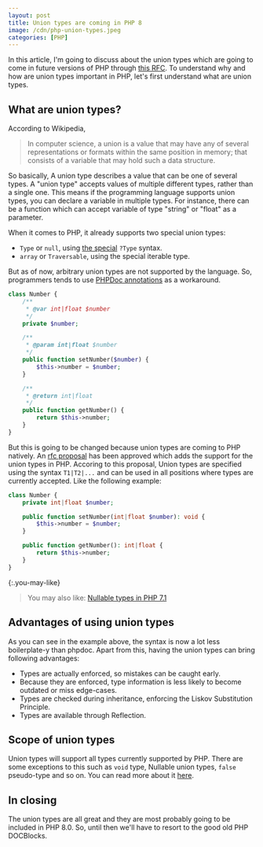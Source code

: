```yaml
---
layout: post
title: Union types are coming in PHP 8
image: /cdn/php-union-types.jpeg
categories: [PHP]
---
```


In this article, I'm going to discuss about the union types which are going to come in future versions of PHP through [this RFC](https://github.com/php/php-rfcs/pull/1). To understand why and how are union types important in PHP, let's first understand what are union types.

## What are union types?

According to Wikipedia,

> In computer science, a union is a value that may have any of several representations or formats within the same position in memory; that consists of a variable that may hold such a data structure.

So basically, A union type describes a value that can be one of several types. A "union type" accepts values of multiple different types, rather than a single one. This means if the programming language supports union types, you can declare a variable in multiple types. For instance, there can be a function which can accept variable of type "string" or "float" as a parameter.

When it comes to PHP, it already supports two special union types:

- `Type` or `null`, using [the special](/nullable-types-php71/) `?Type` syntax.
- `array` or `Traversable`, using the special iterable type.

But as of now, arbitrary union types are not supported by the language. So, programmers tends to use [PHPDoc annotations](https://en.wikipedia.org/wiki/PHPDoc) as a workaround.

```php
class Number {
    /**
     * @var int|float $number
     */
    private $number;

    /**
     * @param int|float $number
     */
    public function setNumber($number) {
        $this->number = $number;
    }

    /**
     * @return int|float
     */
    public function getNumber() {
        return $this->number;
    }
}
```

But this is going to be changed because union types are coming to PHP natively. An [rfc proposal](https://github.com/php/php-rfcs/pull/1) has been approved which adds the support for the union types in PHP. Accoring to this proposal, Union types are specified using the syntax `T1|T2|...` and can be used in all positions where types are currently accepted. Like the following example:

```php
class Number {
    private int|float $number;

    public function setNumber(int|float $number): void {
        $this->number = $number;
    }

    public function getNumber(): int|float {
        return $this->number;
    }
}
```

{:.you-may-like}
> You may also like: [Nullable types in PHP 7.1](/nullable-types-php71/)

## Advantages of using union types

As you can see in the example above, the syntax is now a lot less boilerplate-y than phpdoc. Apart from this, having the union types can bring following advantages:

- Types are actually enforced, so mistakes can be caught early.
- Because they are enforced, type information is less likely to become outdated or miss edge-cases.
- Types are checked during inheritance, enforcing the Liskov Substitution Principle.
- Types are available through Reflection.

## Scope of union types

Union types will support all types currently supported by PHP. There are some exceptions to this such as `void` type, Nullable union types, `false` pseudo-type and so on. You can read more about it [here](https://github.com/nikic/php-rfcs/blob/union-types/rfcs/0000-union-types-v2.md#supported-types).

## In closing

The union types are all great and they are most probably going to be included in PHP 8.0. So, until then we'll have to resort to the good old PHP DOCBlocks.

